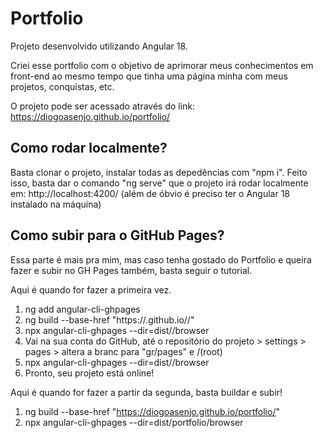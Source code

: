 # Portfolio

Projeto desenvolvido utilizando Angular 18.

Criei esse portfolio com o objetivo de aprimorar meus conhecimentos em front-end ao mesmo tempo que tinha uma página minha com meus projetos, conquistas, etc.

O projeto pode ser acessado através do link: https://diogoasenjo.github.io/portfolio/

## Como rodar localmente?

Basta clonar o projeto, instalar todas as depedências com "npm i". Feito isso, basta dar o comando "ng serve" que o projeto irá rodar localmente em: http://localhost:4200/
(além de óbvio é preciso ter o Angular 18 instalado na máquina)

## Como subir para o GitHub Pages?

Essa parte é mais pra mim, mas caso tenha gostado do Portfolio e queira fazer e subir no GH Pages também, basta seguir o tutorial.

Aqui é quando for fazer a primeira vez.

1. ng add angular-cli-ghpages
2. ng build --base-href "https://<seu-profile>.github.io/<projeto-angular>/"
3. npx angular-cli-ghpages --dir=dist/<projeto-angular>/browser
4. Vai na sua conta do GitHub, até o repositório do projeto > settings > pages > altera a branc para "gr/pages" e /(root)
5. npx angular-cli-ghpages --dir=dist/<projeto-angular>/browser
6. Pronto, seu projeto está online!

Aqui é quando for fazer a partir da segunda, basta buildar e subir!

1. ng build --base-href "https://diogoasenjo.github.io/portfolio/"
2. npx angular-cli-ghpages --dir=dist/portfolio/browser
